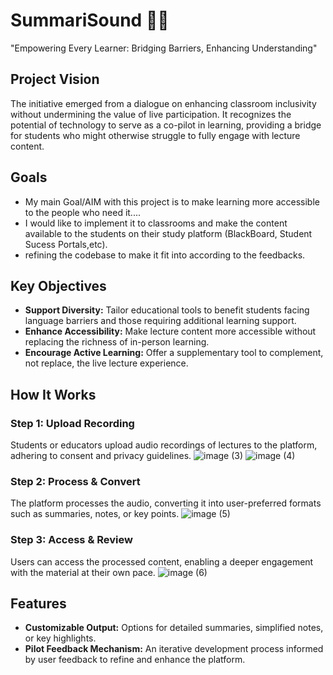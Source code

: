 # SummariSound 📜⏬
"Empowering Every Learner: Bridging Barriers, Enhancing Understanding"


## Project Vision

The initiative emerged from a dialogue on enhancing classroom inclusivity without undermining the value of live participation. It recognizes the potential of technology to serve as a co-pilot in learning, providing a bridge for students who might otherwise struggle to fully engage with lecture content.

## Goals
- My main Goal/AIM with this project is to make learning more accessible to the people who need it.... 
- I would like to implement it to classrooms and make the content available to the students on their study platform (BlackBoard, Student Sucess Portals,etc).
- refining the codebase to make it fit into according to the feedbacks. 

## Key Objectives

- **Support Diversity:** Tailor educational tools to benefit students facing language barriers and those requiring additional learning support.
- **Enhance Accessibility:** Make lecture content more accessible without replacing the richness of in-person learning.
- **Encourage Active Learning:** Offer a supplementary tool to complement, not replace, the live lecture experience.

## How It Works

### Step 1: Upload Recording
Students or educators upload audio recordings of lectures to the platform, adhering to consent and privacy guidelines.
![image (3)](https://github.com/jayvakil-bc/SummariSound/assets/69888708/790d5b8b-bf02-4ce5-90cf-247660270415)
![image (4)](https://github.com/jayvakil-bc/SummariSound/assets/69888708/058fd7a6-dfbc-4991-8b63-5b4d4dd26fa6)


### Step 2: Process & Convert
The platform processes the audio, converting it into user-preferred formats such as summaries, notes, or key points.
![image (5)](https://github.com/jayvakil-bc/SummariSound/assets/69888708/6a109321-c606-4fd4-9527-a3e6094cd97a)


### Step 3: Access & Review
Users can access the processed content, enabling a deeper engagement with the material at their own pace.
![image (6)](https://github.com/jayvakil-bc/SummariSound/assets/69888708/53700e84-ced9-4aa0-8181-0ca96c3aea59)


## Features

- **Customizable Output:** Options for detailed summaries, simplified notes, or key highlights.
- **Pilot Feedback Mechanism:** An iterative development process informed by user feedback to refine and enhance the platform.

